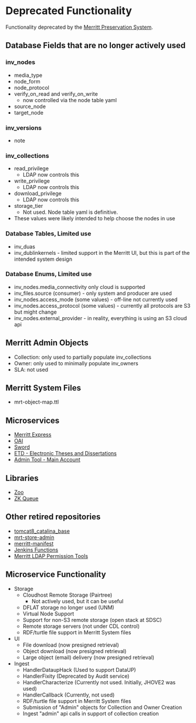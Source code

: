 # Deprecated Functionality

Functionality deprecated by the [Merritt Preservation System](https://github.com/CDLUC3/mrt-doc).

## Database Fields that are no longer actively used

### inv_nodes
- media_type 
- node_form
- node_protocol
- verify_on_read and verify_on_write
  - now controlled via the node table yaml
- source_node
- target_node

### inv_versions
- note 

### inv_collections
- read_privilege 
  - LDAP now controls this
- write_privilege 
  - LDAP now controls this
- download_privilege
  - LDAP now controls this
- storage_tier 
  - Not used.  Node table yaml is definitive.
- These values were likely intended to help choose the nodes in use

### Database Tables, Limited use
- inv_duas
- inv_dublinkernels - limited support in the Merritt UI, but this is part of the intended system design

### Database Enums, Limited use
- inv_nodes.media_connectivity only cloud is supported
- inv_files.source (consumer) - only system and producer are used
- inv_nodes.access_mode (some values) - off-line not currently used
- inv_nodes.access_protocol (some values) - currently all protocols are S3 but might change
- inv_nodes.external_provider - in reality, everything is using an S3 cloud api

## Merritt Admin Objects
- Collection: only used to partially populate inv_collections
- Owner: only used to minimally populate inv_owners
- SLA: not used

## Merritt System Files
- mrt-object-map.ttl 

## Microservices
- [Merritt Express](https://github.com/CDLUC3/mrt-doc/wiki/Merritt-Express-(Archived))
- [OAI](https://github.com/CDLUC3/mrt-oai)
- [Sword](https://github.com/CDLUC3/mrt-sword)
- [ETD - Electronic Theses and Dissertations](https://github.com/CDLUC3/uc3-etds)
- [Admin Tool - Main Account](https://github.com/CDLUC3/mrt-admin-lambda)

## Libraries
- [Zoo](https://github.com/CDLUC3/mrt-zoo)
- [ZK Queue](https://github.com/CDLUC3/cdl-zk-queue)

## Other retired repositories
- [tomcat8_catalina_base](https://github.com/CDLUC3/tomcat8_catalina_base)
- [mrt-store-admin](https://github.com/CDLUC3/mrt-store-admin)
- [merritt-manifest](https://github.com/CDLUC3/merritt-manifest)
- [Jenkins Functions](https://github.com/CDLUC3/mrt-jenkins)
- [Merritt LDAP Permission Tools](https://github.com/CDLUC3/merritt_ldap_tools)


## Microservice Functionality
- Storage
  - Cloudhost Remote Storage (Pairtree)
    - Not actively used, but it can be useful
  - DFLAT storage no longer used (UNM) 
  - Virtual Node Support
  - Support for non-S3 remote storage (open stack at SDSC)
  - Remote storage servers (not under CDL control)
  - RDF/turtle file support in Merritt System files
- UI 
  - File download (now presigned retrieval) 
  - Object download (now presigned retrieval)
  - Large object (email) delivery (now presigned retrieval)
- Ingest
  - HandlerDataupHack (Used to support DataUP)
  - HandlerFixity (Deprecated by Audit service)
  - HandlerCharacterize (Currently not used.  Initially, JHOVE2 was used)
  - HandlerCallback (Currently, not used)
  - RDF/turtle file support in Merritt System files
  - Submission of "Admin" objects for Collection and Owner Creation
  - Ingest "admin" api calls in support of collection creation
